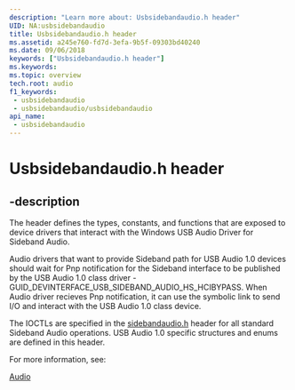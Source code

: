 ```yaml
---
description: "Learn more about: Usbsidebandaudio.h header"
UID: NA:usbsidebandaudio
title: Usbsidebandaudio.h header
ms.assetid: a245e760-fd7d-3efa-9b5f-09303bd40240
ms.date: 09/06/2018
keywords: ["Usbsidebandaudio.h header"]
ms.keywords: 
ms.topic: overview
tech.root: audio
f1_keywords:
 - usbsidebandaudio
 - usbsidebandaudio/usbsidebandaudio
api_name:
 - usbsidebandaudio
---
```


# Usbsidebandaudio.h header


## -description

The header defines the types, constants, and functions that are exposed to device drivers that interact with the Windows USB Audio Driver for Sideband Audio.

Audio drivers that want to provide Sideband path for USB Audio 1.0 devices should wait for Pnp notification for the Sideband interface to be published by the USB Audio 1.0 class driver - GUID_DEVINTERFACE_USB_SIDEBAND_AUDIO_HS_HCIBYPASS.
When Audio driver recieves Pnp notification, it can use the symbolic link to send I/O and interact with the USB Audio 1.0 class device.

The IOCTLs are specified in the [sidebandaudio.h](../sidebandaudio/index.md) header for all standard Sideband Audio operations.
USB Audio 1.0 specific structures and enums are defined in this header.

For more information, see:

[Audio](../_audio/index.md)
